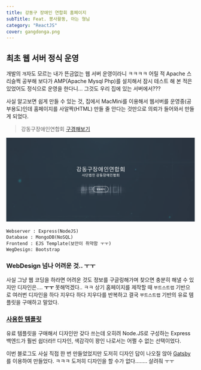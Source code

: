 ```yaml
---
title: 강동구 장애인 연합회 홈페이지
subTitle: Feat. 봉사활동, 아는 형님
category: "ReactJS"
cover: gangdonga.png
---
```


## 최초 웹 서버 정식 운영

개발의 `개`자도 모르는 내가 뜬금없는 웹 서버 운영이라니 ㅋㅋㅋㅋ
어릴 적 Apache 스리슬쩍 공부해 보다가 AMP(Apache Mysql Php)를 설치해서 잠시
테스트 해 본 적은 있었어도 정식으로 운영을 한다니... 그것도 우리 집에 있는 서버에서???

사실 알고보면 쉽게 만들 수 있는 것, 집에서 MacMini를 이용해서 웹서버를 운영중(공부용도)인데
홈페이지를 사알짝(HTML) 만들 줄 안다는 것만으로 의뢰가 들어와서 만들게 되었다.

> 강동구장애인연합회 [구경해보기](http://gangdonga.com)

![GangdongA](./gangdongaTitle.png)

```text
Webserver : Express(NodeJS)
Database : MongoDB(NoSQL)
Frontend : EJS Template(보안이 취약함 ㅜㅜ)
WegDesign: Bootstrap
```


### WebDesign 넘나 어려운 것.. ㅜㅜ

사실 그냥 웹 코딩을 하라면 어려운 것도 정보를 구글링해가며 찾으면 충분히 해낼 수 있지만
디자인은.... **ㅜㅜ** 못해먹겠다.. ㅋㅋ
상기 홈페이지를 제작할 때 `부트스트랩` 기반으로 여러번 디자인을 하다 지우다 하다 지우다를 반복하고
결국 `부트스트랩` 기반의 유료 템플릿을 구매하고 말았다.

### [사용한 템플릿](https://wrapbootstrap.com/theme/boomerang-multipurpose-bootstrap-theme-WB021609D)

유료 템플릿을 구매해서 디자인만 갖다 쓰는데 오히려 Node.JS로 구성하는 Express 백엔드가 훨씬 쉽더라!!
디자인, 색감각이 꽝인 나로서는 어쩔 수 없는 선택이었다.

이번 블로그도 사실 직접 한 번 만들었었지만 도저히 디자인 답이 나오질 않아 [Gatsby](https://www.gatsbyjs.org/)
를 이용하여 만들었다. ㅋㅋㅋ 도저히 디자인을 할 수가 없다........ 살려줘 ㅜㅜ